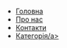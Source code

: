 <!DOCTYPE html>

<html lang="en" dir="ltr">

<head>
  <meta charset="utf-8">
  <title>Демонтаж Плюс — демонтуємо старе заради нового.</title>
  <!-- bootstrap-instalation -->
  <script src="https://cdn.jsdelivr.net/npm/bootstrap@5.2.0-beta1/dist/js/bootstrap.bundle.min.js" integrity="sha384-pprn3073KE6tl6bjs2QrFaJGz5/SUsLqktiwsUTF55Jfv3qYSDhgCecCxMW52nD2" crossorigin="anonymous"></script>
  <!-- CSS only -->
  <link href="https://cdn.jsdelivr.net/npm/bootstrap@5.2.0-beta1/dist/css/bootstrap.min.css" rel="stylesheet" integrity="sha384-0evHe/X+R7YkIZDRvuzKMRqM+OrBnVFBL6DOitfPri4tjfHxaWutUpFmBp4vmVor" crossorigin="anonymous">
  <!-- Styles -->
  <link rel="stylesheet" href="css/styles.css" />
  <!-- Icons and fonts-->
  <link rel="preconnect" href="https://fonts.googleapis.com">
  <link rel="preconnect" href="https://fonts.gstatic.com" crossorigin>
  <link href="https://fonts.googleapis.com/css2?family=Montserrat:wght@400;700;800;900&display=swap" rel="stylesheet">
  <script defer src="https://use.fontawesome.com/releases/v5.0.7/js/all.js"></script>
  <link rel="icon" href="d.png" />

</head>

<body>
  <ul class="navbar-nav ms-auto mb-2 mb-lg-0">
    <li class="navbar-item">
      <a class="nav-link " href="main.html">Головна</a>
    </li>
    <li class="navbar-item">
      <a class="nav-link" href="about.html">Про нас</a>
    </li>
    <li class="navbar-item">
      <a class="nav-link" href="contacts.html">Контакти</a>
    </li>
    <li class="navbar-item">
      <a class="nav-link" href="category.html">Категорія/a>
    </li>
